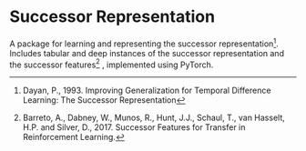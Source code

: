 # Successor Representation

A package for learning and representing the successor representation[^1]. Includes tabular and deep instances of the successor representation and the successor features[^2] , implemented using PyTorch.

[^1]: Dayan, P., 1993. Improving Generalization for Temporal Difference Learning: The Successor Representation

[^2]: Barreto, A., Dabney, W., Munos, R., Hunt, J.J., Schaul, T., van Hasselt, H.P. and Silver, D., 2017. Successor Features for Transfer in Reinforcement Learning.